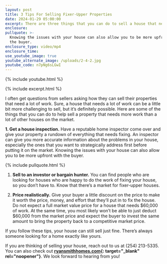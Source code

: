 ```yaml
---
layout: post
title: 3 Tips For Selling Fixer-Upper Properties
date: 2024-01-29 05:00:00
excerpt: There are three things that you can do to sell a house that needs work.
enclosure:
pullquote: >-
  Knowing the issues with your house can also allow you to be more upfront with
  the buyer.
enclosure_type: video/mp4
enclosure_time:
use_youtube_image: true
youtube_alternate_image: /uploads/2-4-2.jpg
youtube_code: n7pNg6sLGwI
---
```

{% include youtube.html %}

{% include excerpt.html %}

I often get questions from sellers asking how they can sell their properties that need a lot of work. Sure, a house that needs a lot of work can be a little bit more challenging to sell, but it’s definitely possible. Here are some of the things that you can do to help sell a property that needs more work than a lot of other houses on the market.

**1\. Get a house inspection.** Have a reputable home inspector come over and give your property a rundown of everything that needs fixing. An inspector can give you more accurate information about the problems in your house, especially the ones that you want to strategically address first before putting it on the market. Knowing the issues with your house can also allow you to be more upfront with the buyer.

{% include pullquote.html %}

1. **Sell to an investor or bargain hunter.** You can find people who are looking for houses who are happy to do the work of fixing your house, so you don’t have to. Know that there’s a market for fixer-upper houses.

1. **Price realistically.** Give your buyer a little discount on the price to make it worth the price, money, and effort that they’ll put in to fix the house. Do not expect a full market value price for a house that needs $60,000 of work. At the same time, you most likely won’t be able to just deduct $60,000 from the market price and expect the buyer to invest the same amount to bring the property back to a competitive market price.

If you follow these tips, your house can still sell just fine. There’s always someone looking for a home exactly like yours.

If you are thinking of selling your house, reach out to us at (254) 213-5335. You can also check out **[ryansmithhomes.com](https://www.ryansmithhomes.com/){: target="_blank" rel="noopener"}**. We look forward to hearing from you!